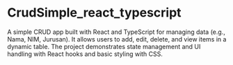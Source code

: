 # CrudSimple_react_typescript
A simple CRUD app built with React and TypeScript for managing data (e.g., Nama, NIM, Jurusan). It allows users to add, edit, delete, and view items in a dynamic table. The project demonstrates state management and UI handling with React hooks and basic styling with CSS.
